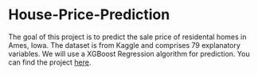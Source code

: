# House-Price-Prediction

The goal of this project is to predict the sale price of residental homes in Ames, Iowa. The dataset is from Kaggle and comprises 79 explanatory variables. We will use a XGBoost Regression algorithm for prediction. You can find the project [here](https://rpubs.com/swerner1896/837322).
